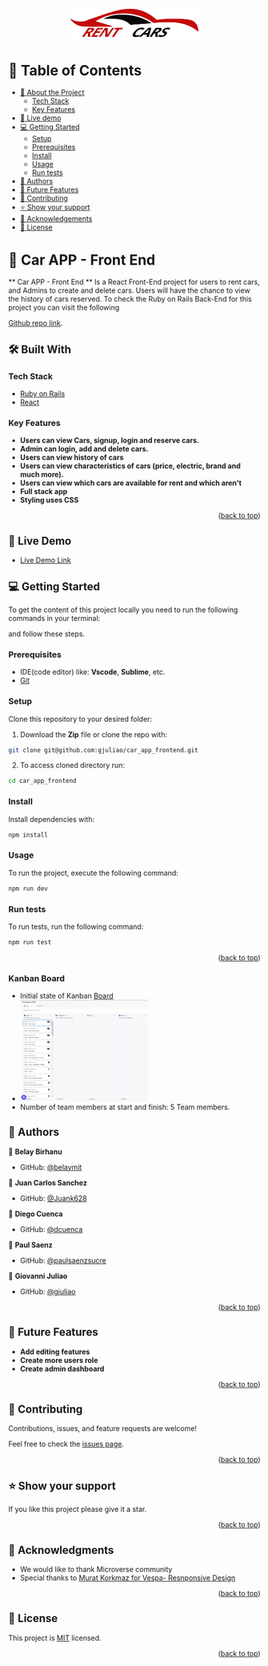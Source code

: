 <a name="readme-top"></a>

<div align="center">
  <img src="./public/splash-logo.svg" alt="logo" width="256"  height="auto" />
  <br/>
</div>

<!-- TABLE OF CONTENTS -->
# 📗 Table of Contents

- [📖 About the Project](#about-project)
    - [Tech Stack](#tech-stack)
    - [Key Features](#key-features)
- [🚀 Live demo](#live-demo)
- [💻 Getting Started](#getting-started)
  - [Setup](#setup)
  - [Prerequisites](#prerequisites)
  - [Install](#install)
  - [Usage](#usage)
  - [Run tests](#run-tests)
- [👥 Authors](#authors)
- [🔭 Future Features](#future-features)
- [🤝 Contributing](#contributing)
- [⭐️ Show your support](#support)
- [🙏 Acknowledgements](#acknowledgements)
- [📝 License](#license)

<!-- PROJECT DESCRIPTION -->

# 📖 Car APP - Front End <a name="about-project"></a>

** Car APP - Front End ** Is a React Front-End project for users to rent cars, and Admins to create and delete cars.  Users will have the chance to view the history of cars reserved.
To check the Ruby on Rails Back-End for this project you can visit the following 

[Github repo link](https://github.com/gjuliao/car_app_backend).

## 🛠 Built With <a name="built-with"></a>

### Tech Stack <a name="tech-stack"></a>
  <ul>
    <li><a href="https://www.ruby-lang.org/en/documentation/">Ruby on Rails</a></li>
    <li><a href="https://www.ruby-lang.org/en/documentation/">React</a></li>
  </ul>


<!-- Features -->

### Key Features <a name="key-features"></a>

- **Users can view Cars, signup, login and reserve cars.**
- **Admin can login, add and delete cars.**
- **Users can view history of cars**
- **Users can view characteristics of cars (price, electric, brand and much more).**
- **Users can view which cars are available for rent and which aren't**
- **Full stack app**
- **Styling uses CSS**

<p align="right">(<a href="#readme-top">back to top</a>)</p>

## 🚀 Live Demo <a name="live-demo"></a>

- [Live Demo Link](https://carappcapstone.netlify.app/)

<!-- GETTING STARTED -->

## 💻 Getting Started <a name="getting-started"></a>

To get the content of this project locally you need to run the following commands in your terminal:

and follow these steps.

### Prerequisites

- IDE(code editor) like: **Vscode**, **Sublime**, etc.
- [Git](https://www.linode.com/docs/guides/how-to-install-git-on-linux-mac-and-windows/)

### Setup

Clone this repository to your desired folder:

1. Download the **Zip** file or clone the repo with:
 ```bash
git clone git@github.com:gjuliao/car_app_frontend.git
```
2. To access cloned directory run:
```bash
cd car_app_frontend
```

### Install

Install dependencies with:

```bash
npm install
```

### Usage

To run the project, execute the following command:

```bash
npm run dev
```

### Run tests

To run tests, run the following command:

```sh
npm run test
```

<p align="right">(<a href="#readme-top">back to top</a>)</p>


### Kanban Board <a name="kanban-board"></a>
  - Initial state of Kanban [Board](https://github.com/users/gjuliao/projects/2)
  - <img src="./public/kanbanStart.png" alt="kanbanBoard" width="256"  height="auto" />
    <br/>
  - Number of team members at start and finish: 5 Team members.


<!-- AUTHORS -->

## 👥 Authors <a name="authors"></a>

👤 **Belay Birhanu**

- GitHub: [@belaymit](https://github.com/belaymit)

👤 **Juan Carlos Sanchez**

- GitHub: [@Juank628](https://github.com/Juank628)

👤 **Diego Cuenca**

- GitHub: [@dcuenca](https://github.com/dcuenca)

👤 **Paul Saenz**

- GitHub: [@paulsaenzsucre](https://github.com/paulsaenzsucre)

👤 **Giovanni Juliao**

- GitHub: [@gjuliao](https://github.com/gjuliao)


<p align="right">(<a href="#readme-top">back to top</a>)</p>

<!-- FUTURE FEATURES -->

## 🔭 Future Features <a name="future-features"></a>

- **Add editing features**
- **Create more users role**
- **Create admin dashboard**

<p align="right">(<a href="#readme-top">back to top</a>)</p>

<!-- CONTRIBUTING -->

## 🤝 Contributing <a name="contributing"></a>

Contributions, issues, and feature requests are welcome!

Feel free to check the [issues page](https://github.com/gjuliao/car_app_frontend/issues).

<p align="right">(<a href="#readme-top">back to top</a>)</p>

<!-- SUPPORT -->

## ⭐️ Show your support <a name="support"></a>

If you like this project please give it a star.

<p align="right">(<a href="#readme-top">back to top</a>)</p>

<!-- ACKNOWLEDGEMENTS -->

## 🙏 Acknowledgments <a name="acknowledgements"></a>
- We would like to thank Microverse community
- Special thanks to [Murat Korkmaz for Vespa- Resnponsive Design](https://www.behance.net/gallery/26425031/Vespa-Responsive-Redesign)
<p align="right">(<a href="#readme-top">back to top</a>)</p>

<!-- LICENSE -->

## 📝 License <a name="license"></a>

This project is [MIT](./LICENSE) licensed.

<p align="right">(<a href="#readme-top">back to top</a>)</p>